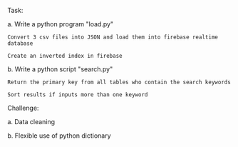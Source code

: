 Task: 

  a. Write a python program "load.py" 
    
    Convert 3 csv files into JSON and load them into firebase realtime database

    Create an inverted index in firebase
   
  b. Write a python script "search.py"
  
    Return the primary key from all tables who contain the search keywords
    
    Sort results if inputs more than one keyword
 
 Challenge:
 
   a. Data cleaning
    
   b. Flexible use of python dictionary
